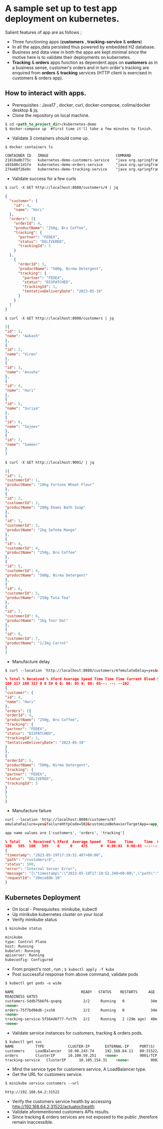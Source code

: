 # A sample set up to test app deployment on kubernetes.

Salient features of app are as follows ;

- Three functioning apps (**customers** , **tracking-service** & **orders**)
- In all the apps,data persisted thus powered by embedded H2 database.
- Business and data view in both the apps are kept minimal since the motive here is to validate their 
  deployments on kubernetes.
- **Tracking** & **orders** apps function as dependent apps on **customers** as in a business sense, customer's 
  orders and in turn order's tracking are 
  enquired from **orders** & **tracking** services (HTTP client is exercised in customers & orders app).

## How to interact with apps.

- Prerequisites : Java17 , docker, curl, docker-compose, colima/docker desktop & jq.
- Clone the repository on local machine.
```html
$ cd <path_to_project_dir>/kubernetes-demo
$ docker-compose up  #first time it'll take a few minutes to finish.
```
- Validate 3 containers should come up.
```html
$ docker containers ls

CONTAINER ID   IMAGE                               COMMAND                  CREATED          STATUS          PORTS                                                 NAMES
21810a8b775c   kubernetes-demo-customers-service   "java org.springfram…"   18 minutes ago   Up 18 minutes   0.0.0.0:8080->8080/tcp, :::8080->8080/tcp             kubernetes-demo-customers-service-1
a91b80c1d1fe   kubernetes-demo-orders-service      "java org.springfram…"   18 minutes ago   Up 18 minutes   8080/tcp, 0.0.0.0:9001->9001/tcp, :::9001->9001/tcp   kubernetes-demo-orders-service-1
274a60f26e0c   kubernetes-demo-tracking-service    "java org.springfram…"   18 minutes ago   Up 18 minutes   8080/tcp, 0.0.0.0:9002->9002/tcp, :::9002->9002/tcp   kubernetes-demo-tracking-service-1
```

- Validate success for a few curls
```html
$ curl -X GET http://localhost:8080/customers/4 | jq
```
```json
{
  "customer": {
    "id": 4,
    "name": "Hari"
  },
  "orders": [{
    "orderId": 4,
    "productName": "250g, Bru Coffee",
    "tracking": {
      "partner": "FEDEX",
      "status": "DELIVERED",
      "trackingId": 5
    }
  },
    {
      "orderId": 5,
      "productName": "500g, Nirma Detergent",
      "tracking": {
        "partner": "FEDEX",
        "status": "DISPATCHED",
        "trackingId": 1,
        "tentativeDeliveryDate": "2023-05-19"
      }
    }
  ]
}
```
```html
$ curl -X GET http://localhost:8080/customers | jq
```
```json
[{
"id": 1,
"name": "Aakash"
},
{
"id": 2,
"name": "Viren"
},
{
"id": 3,
"name": "Anusha"
},
{
"id": 4,
"name": "Hari"
},
{
"id": 5,
"name": "Suriya"
},
{
"id": 6,
"name": "Sajeev"
},
{
"id": 7,
"name": "Sameer"
}
]
```
```html
$ curl -X GET http://localhost:9001/ | jq
```
```json
[{
"id": 1,
"customerId": 1,
"productName": "10kg Fortune Wheat Flour"
},
{
"id": 2,
"customerId": 2,
"productName": "200g Emami Bath Soap"
},
{
"id": 3,
"customerId": 3,
"productName": "2kg Safeda Mango"
},
{
"id": 4,
"customerId": 4,
"productName": "250g, Bru Coffee"
},
{
"id": 5,
"customerId": 4,
"productName": "500g, Nirma Detergent"
},
{
"id": 6,
"customerId": 5,
"productName": "250g Tata Tea"
},
{
"id": 7,
"customerId": 6,
"productName": "1kg Toor Dal"
},
{
"id": 8,
"customerId": 7,
"productName": "1/2kg Carrot"
}
]
```

- Manufacture delay
```html
$ curl --location 'http://localhost:8080/customers/4?emulateDelay=yes&delayInMs=5000' | jq
```
```json
% Total % Received % Xferd Average Speed Time Time Time Current Dload Speed Upload Total Spent Left Speed
100 317 100 317 0 0 59 0 0: 00: 05 0: 00: 05--: --: --102
{
"customer": {
"id": 4,
"name": "Hari"
},
"orders": [{
"orderId": 4,
"productName": "250g, Bru Coffee",
"tracking": {
"partner": "FEDEX",
"status": "DISPATCHED",
"trackingId": 1,
"tentativeDeliveryDate": "2023-05-19"
}
},
{
"orderId": 5,
"productName": "500g, Nirma Detergent",
"tracking": {
"partner": "FEDEX",
"status": "DELIVERED",
"trackingId": 5
}
}
]
}
```
- Manufacture failure
```html
curl --location 'http://localhost:8080/customers/8?
emulateFailure=yes&failureHttpCode=502&customizeBehaviorTargetApp=<app_name>' | jq

app name values are ['customers', 'orders', 'tracking']
```
```json
% Total    % Received % Xferd  Average Speed   Time    Time     Time  CurrentDload  Upload   Total   Spent    Left  Speed
100   585  100   585    0     0    475      0  0:00:01  0:00:01 --:--:--   478
{
"timestamp": "2023-05-19T17:19:52.487+00:00",
"path": "/customers/4",
"status": 500,
"error": "Internal Server Error",
"message": "{\"timestamp\":\"2023-05-19T17:19:52.348+00:00\",\"path\":\"/customer-orders/4\",\"status\":500,\"error\":\"Internal Server Error\",\"message\":\"{\\\"timestamp\\\":\\\"2023-05-19T17:19:51.735+00:00\\\",\\\"path\\\":\\\"/order-tracking/4\\\",\\\"status\\\":500,\\\"error\\\":\\\"Internal Server Error\\\",\\\"message\\\":\\\"failed on purpose at tracking app.\\\",\\\"requestId\\\":\\\"37ab5aed-11\\\"}\",\"requestId\":\"a7852866-8\"}",
"requestId": "20ece88b-10"
}

```
## Kubernetes Deployment

- On local - Prerequisites: minikube, kubectl
- Up minikube kubernetes cluster on your local
- Verify minikube status 
```html
$ minikube status

minikube
type: Control Plane
host: Running
kubelet: Running
apiserver: Running
kubeconfig: Configured
```
- From project's root , run ;
``$ kubectl apply -f kube``
- Post successful response from above command, validate pods
```html
$ kubectl get pods -o wide

NAME                               READY   STATUS    RESTARTS     AGE        IP            NODE       NOMINATED NODE 
READINESS GATES
customers-5ddb75b6f6-qxqng          2/2     Running   0            34m    10.244.0.17   minikube     <none>      
<none>
orders-75f7bd96d6-jxsh8             2/2     Running   0            34m    10.244.0.18   minikube     <none>           
<none>
tracking-service-5f564d6f77-fst7h   2/2     Running   2 (29m ago)  48m    10.244.0.55   minikube     <none>           
<none>
```
- Validate service instances for customers, tracking & orders pods.
```html
$ kubectl get svc
NAME          TYPE           CLUSTER-IP       EXTERNAL-IP     PORT(S)        AGE
customers     LoadBalancer   10.98.243.74     192.168.64.11   80:31522/TCP   38m
orders        ClusterIP      10.100.59.251    <none>          9001/TCP       38m 
tracking-service   ClusterIP      10.105.154.31    <none>          9002/TCP       49m
```
- Mind the service type for customers service, A LoadBalancer type.
- Get the URL for customers service.
```html
$ minikube service customers --url

http://192.168.64.2:31522
```
- Verify the customers service health by accessing http://192.168.64.2:31522/actuator/health
- Validate aforementioned customers APIs results. 
- Since tracking & orders services are not exposed to the public ,therefore remain inaccessible.
